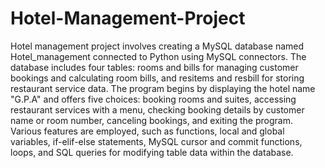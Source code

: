 # Hotel-Management-Project
 Hotel management project involves creating a MySQL database named Hotel_management connected to Python using MySQL connectors. The database includes four tables: rooms and bills for managing customer bookings and calculating room bills, and resitems and resbill for storing restaurant service data. The program begins by displaying the hotel name "G.P.A" and offers five choices: booking rooms and suites, accessing restaurant services with a menu, checking booking details by customer name or room number, canceling bookings, and exiting the program. Various features are employed, such as functions, local and global variables, if-elif-else statements, MySQL cursor and commit functions, loops, and SQL queries for modifying table data within the database.

